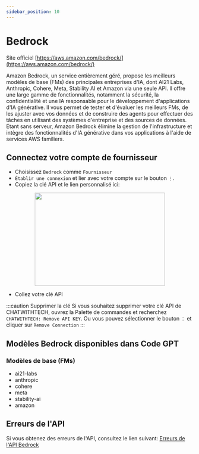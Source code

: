 ```yaml
---
sidebar_position: 10
---
```


# Bedrock

Site officiel [https://aws.amazon.com/bedrock/](https://aws.amazon.com/bedrock/)

Amazon Bedrock, un service entièrement géré, propose les meilleurs modèles de base (FMs) des principales entreprises d'IA, dont AI21 Labs, Anthropic, Cohere, Meta, Stability AI et Amazon via une seule API. Il offre une large gamme de fonctionnalités, notamment la sécurité, la confidentialité et une IA responsable pour le développement d'applications d'IA générative. Il vous permet de tester et d'évaluer les meilleurs FMs, de les ajuster avec vos données et de construire des agents pour effectuer des tâches en utilisant des systèmes d'entreprise et des sources de données. Étant sans serveur, Amazon Bedrock élimine la gestion de l'infrastructure et intègre des fonctionnalités d'IA générative dans vos applications à l'aide de services AWS familiers.

## Connectez votre compte de fournisseur
- Choisissez `Bedrock` comme `Fournisseur`
- `Établir une connexion` et lier avec votre compte sur le bouton `⋮`.
- Copiez la clé API et le lien personnalisé ici:
  
<p align="center">
      <img width="350" height="250" src="https://github.com/davila7/code-gpt-docs/assets/37567214/f777df34-a667-4f52-87df-0a3d70dae4d2" />
</p>

- Collez votre clé API

:::caution Supprimer la clé
Si vous souhaitez supprimer votre clé API de CHATWITHTECH, ouvrez la Palette de commandes et recherchez `CHATWITHTECH: Remove API KEY`. Ou vous pouvez sélectionner le bouton `⋮` et cliquer sur `Remove Connection`
:::

## Modèles Bedrock disponibles dans Code GPT

### Modèles de base (FMs)
- ai21-labs
- anthropic
- cohere
- meta
- stability-ai
- amazon

## Erreurs de l'API
Si vous obtenez des erreurs de l'API, consultez le lien suivant: [Erreurs de l'API Bedrock](https://aws.amazon.com/bedrock/api-errors)

